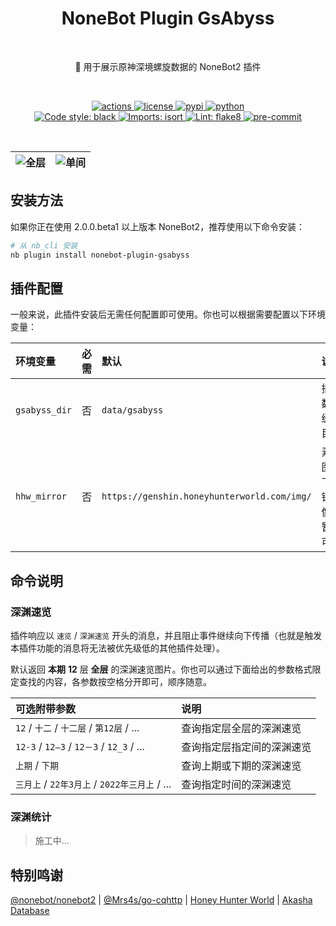 <h1 align="center">NoneBot Plugin GsAbyss</h1></br>


<p align="center">🤖 用于展示原神深境螺旋数据的 NoneBot2 插件</p></br>


<p align="center">
  <a href="https://github.com/monsterxcn/nonebot-plugin-gsabyss/actions">
    <img src="https://img.shields.io/github/actions/workflow/status/monsterxcn/nonebot-plugin-gsabyss/publish.yml?branch=main" alt="actions" />
  </a>
  <a href="https://raw.githubusercontent.com/monsterxcn/nonebot-plugin-gsabyss/master/LICENSE">
    <img src="https://img.shields.io/github/license/monsterxcn/nonebot-plugin-gsabyss" alt="license" />
  </a>
  <a href="https://pypi.python.org/pypi/nonebot-plugin-gsabyss">
    <img src="https://img.shields.io/pypi/v/nonebot-plugin-gsabyss" alt="pypi" />
  </a>
  <a href="https://www.python.org/">
    <img src="https://img.shields.io/badge/python-3.8+-blue" alt="python" />
  </a><br />
  <a href="https://github.com/psf/black">
    <img src="https://img.shields.io/badge/code%20style-black-000000.svg" alt="Code style: black" />
  </a>
  <a href="https://pycqa.github.io/isort">
    <img src="https://img.shields.io/badge/%20imports-isort-%231674b1?&labelColor=ef8336" alt="Imports: isort" />
  </a>
  <a href="https://flake8.pycqa.org/">
    <img src="https://img.shields.io/badge/lint-flake8-&labelColor=4c9c39" alt="Lint: flake8" />
  </a>
  <a href="https://results.pre-commit.ci/latest/github/monsterxcn/nonebot-plugin-gsabyss/main">
    <img src="https://results.pre-commit.ci/badge/github/monsterxcn/nonebot-plugin-gsabyss/main.svg" alt="pre-commit" />
  </a>
</p></br>


| ![全层](https://user-images.githubusercontent.com/22407052/217551477-a0a252a9-31b4-4bb0-8b08-41cfe26679d6.jpg) | ![单间](https://user-images.githubusercontent.com/22407052/217551559-4f75ad13-1a74-42e1-adfc-06c6b0521263.jpg) |
|:--:|:--:|


## 安装方法


如果你正在使用 2.0.0.beta1 以上版本 NoneBot2，推荐使用以下命令安装：


```bash
# 从 nb_cli 安装
nb plugin install nonebot-plugin-gsabyss
```


## 插件配置


一般来说，此插件安装后无需任何配置即可使用。你也可以根据需要配置以下环境变量：


| 环境变量 | 必需 | 默认 | 说明 |
|:-------|:----:|:-----|:----|
| `gsabyss_dir` | 否 | `data/gsabyss` | 插件数据缓存目录 |
| `hhw_mirror` | 否 | `https://genshin.honeyhunterworld.com/img/` | 素材图片下载镜像，暂不可用 |


## 命令说明


### 深渊速览


插件响应以 `速览` / `深渊速览` 开头的消息，并且阻止事件继续向下传播（也就是触发本插件功能的消息将无法被优先级低的其他插件处理）。

默认返回 **本期** **12** 层 **全层** 的深渊速览图片。你也可以通过下面给出的参数格式限定查找的内容，各参数按空格分开即可，顺序随意。


| 可选附带参数 | 说明 |
|:--------|:-----|
| `12` / `十二` / `十二层` / `第12层` / ... | 查询指定层全层的深渊速览 |
| `12-3` / `12—3` / `12－3` / `12_3` / ... | 查询指定层指定间的深渊速览 |
| `上期` / `下期` | 查询上期或下期的深渊速览 |
| `三月上` / `22年3月上` / `2022年三月上` / ... | 查询指定时间的深渊速览 |


### 深渊统计


> 施工中...


## 特别鸣谢


[@nonebot/nonebot2](https://github.com/nonebot/nonebot2/) | [@Mrs4s/go-cqhttp](https://github.com/Mrs4s/go-cqhttp) | [Honey Hunter World](https://genshin.honeyhunterworld.com/d_1001/) | [Akasha Database](https://akashadata.com/)
